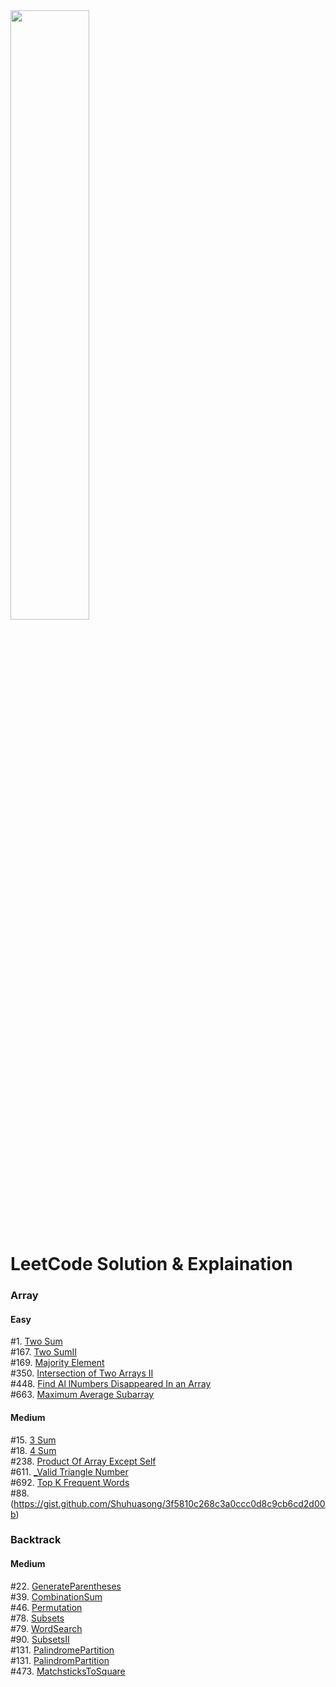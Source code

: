 <img src="images/leetcode.png" width=50% aligh=right /> 

# LeetCode Solution & Explaination

### Array
#### Easy
#1. [Two Sum](./src/Array/Easy/_1_twoSum.java) <br />
#167. [Two SumII](./src/Array/Easy/_167_twoSumII.java) <br />
#169. [Majority Element](./src/Array/Easy/_169_MajorityElement.java) <br />
#350. [Intersection of Two Arrays II](./src/Array/Easy/_350_IntersectionOfTwoArraysII.java) <br />
#448. [Find Al lNumbers Disappeared In an Array](./src/Array/Easy/_448_FindAllNumbersDisappearedInanArray.java) <br />
#663. [Maximum Average Subarray](./src/Array/Easy/_643_MaximumAverageSubarray.java) <br />

#### Medium
#15. [3 Sum](./src/Array/Easy/_15_3Sum.java) <br />
#18. [4 Sum](./src/Array/Easy/_15_4Sum.java) <br />
#238. [Product Of Array Except Self ](./src/Array/Easy/_238_ProductOfArrayExceptSelef.java) <br />
#611. [_Valid Triangle Number](./src/Array/Easy/_611_ValidTriangleNumber.java) <br />
#692. [Top K Frequent Words](./src/Array/Easy/_692_TopKFrequentWords.java) <br />
#88. (https://gist.github.com/Shuhuasong/3f5810c268c3a0ccc0d8c9cb6cd2d00b)

### Backtrack
#### Medium
#22. [GenerateParentheses](./src/Backtrack/Medium/_22_GenerateParentheses) <br />
#39. [CombinationSum](./src/Backtrack/Medium/_39_CombinationSum) <br />
#46. [Permutation](./src/Backtrack/Medium/_46_Permutation) <br />
#78. [Subsets](./src/Backtrack/Medium/_78_Subsets) <br />
#79. [WordSearch](./src/Backtrack/Medium/_79_WordSearch) <br />
#90. [SubsetsII](./src/Backtrack/Medium/_90_SubsetsII) <br />
#131. [PalindromePartition](./src/Backtrack/Medium/_131_PalindromePartition) <br />
#131. [PalindromPartition](./src/Backtrack/Medium/_131_PalindromPartition) <br />
#473. [MatchsticksToSquare](./src/Backtrack/Medium/_473_MatchsticksToSquare) <br />


